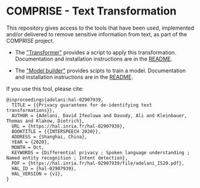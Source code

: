 # COMPRISE - Text Transformation

This repository gives access to the tools that have been used, implemented and/or delivered to remove sensitive information from text, as part of the COMPRISE project.

- The ["Transformer"](./transformer) provides a script to apply this transformation. Documentation and installation instructions are in the [README](./transformer/README.md).

- The ["Model builder"](./model_builder) provides scipts to train a model. Documentation and installation instructions are in the [README](./model_builder/README.md).


If you use this tool, please cite:
```
@inproceedings{adelani:hal-02907939,
  TITLE = {{Privacy guarantees for de-identifying text transformations}},
  AUTHOR = {Adelani, David Ifeoluwa and Davody, Ali and Kleinbauer, Thomas and Klakow, Dietrich},
  URL = {https://hal.inria.fr/hal-02907939},
  BOOKTITLE = {{INTERSPEECH 2020}},
  ADDRESS = {Shanghai, China},
  YEAR = {2020},
  MONTH = Oct,
  KEYWORDS = {Differential privacy ; Spoken language understanding ; Named entity recognition ; Intent detection},
  PDF = {https://hal.inria.fr/hal-02907939/file/adelani_IS20.pdf},
  HAL_ID = {hal-02907939},
  HAL_VERSION = {v1},
}
```



